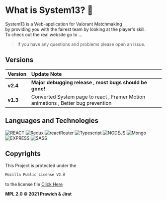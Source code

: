 # What is System13? 🤔

System13 is a Web-application for Valorant Matchmaking <br/>
by providing you with the fairest team by looking at the player's skill. <br/>
To check out the real website go to ...

> If you have any questions and problems please open an issue.

## Versions

| Version  | Update Note                                                                       |
| :------- | :-------------------------------------------------------------------------------- |
| **v2.4** | **Major debugging release , most bugs should be gone!**                           |
| **v1.3** | Converted System page to react , Framer Motion animations , Better bug prevention |

## Languages and Technologies

![REACT](https://img.shields.io/badge/React-20232A?style=for-the-badge&logo=react&logoColor=61DAFB) ![Redux](https://img.shields.io/badge/Redux-593D88?style=for-the-badge&logo=redux&logoColor=white) ![reactRouter](https://img.shields.io/badge/React_Router-CA4245?style=for-the-badge&logo=react-router&logoColor=white) ![Typescript](https://img.shields.io/badge/TypeScript-007ACC?style=for-the-badge&logo=typescript&logoColor=white) ![NODEJS](https://img.shields.io/badge/Node.js-43853D?style=for-the-badge&logo=node.js&logoColor=white) ![Mongo](https://img.shields.io/badge/MongoDB-4EA94B?style=for-the-badge&logo=mongodb&logoColor=white) ![EXPRESS](https://img.shields.io/badge/Express.js-404D59?style=for-the-badge) 
![SASS](https://img.shields.io/badge/Sass-CC6699?style=for-the-badge&logo=sass&logoColor=white)

## Copyrights

This Project is protected under the

```sh
Mozilla Public License V2.0
```

to the license file [Click Here](LICENSE)

**MPL 2.0 © 2021 Prawich & Jirat**

